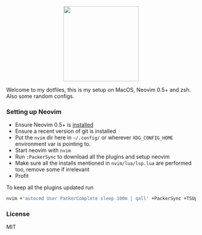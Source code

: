 <div align="center">
  <img src="https://neovim.io/logos/neovim-mark-flat.png" width=200 />
</div>

Welcome to my dotfiles, this is my setup on MacOS, Neovim 0.5+ and zsh. Also some random configs.

### Setting up Neovim
- Ensure Neovim 0.5+ is [installed](https://github.com/neovim/neovim/wiki/Installing-Neovim)
- Ensure a recent version of git is installed
- Put the `nvim` dir here in `~/.config/` or wherever `XDG_CONFIG_HOME` environment var is pointing to.
- Start neovim with `nvim`
- Run `:PackerSync` to download all the plugins and setup neovim
- Make sure all the installs mentioned in `nvim/lua/lsp.lua` are performed too, remove some if irrelevant
- Profit

To keep all the plugins updated run
```sh
nvim +'autocmd User PackerComplete sleep 100m | qall' +PackerSync +TSUpdate
```

### License
MIT
